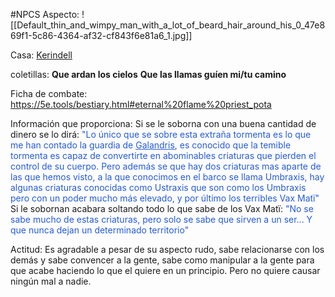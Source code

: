 #NPCS 
Aspecto:
	![[Default_thin_and_wimpy_man_with_a_lot_of_beard_hair_around_his_0_47e869f1-5c86-4364-af32-cf843f6e81a6_1.jpg]]

Casa: <u>Kerindell</u>

coletillas:
	**Que ardan los cielos**
	**Que las llamas guíen mi/tu camino**

Ficha de combate:
	https://5e.tools/bestiary.html#eternal%20flame%20priest_pota

Información que proporciona:
	Si se le soborna con una buena cantidad de dinero se lo dirá:
	<font color="#245bdb">"Lo único que se sobre esta extraña tormenta es lo que me han contado la guardia de <u>Galandris</u>, es conocido que la temible tormenta es capaz de convertirte en abominables criaturas que pierden el control de su cuerpo. Pero además se que hay dos criaturas mas aparte de las que hemos visto, a la que conocimos en el barco se llama Umbraxis, hay algunas criaturas conocidas como Ustraxis que son como los Umbraxis pero con un poder mucho más elevado, y por último los terribles Vax Matï"</font>
	Si le sobornan acabara soltando todo lo que sabe de los Vax Matï:
	<font color="#245bdb">"No se sabe mucho de estas criaturas, pero solo se sabe que sirven a un ser... Y que nunca dejan un determinado territorio"</font>

Actitud:
	Es agradable a pesar de su aspecto rudo, sabe relacionarse con los demás y sabe convencer a la gente, sabe como manipular a la gente para que acabe haciendo lo que el quiere en un principio. Pero no quiere causar ningún mal a nadie.

